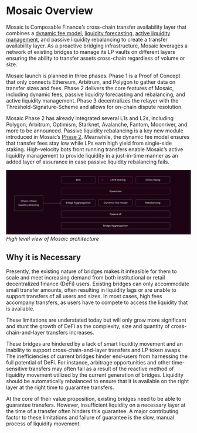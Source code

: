 # Mosaic Overview

Mosaic is Composable Finance’s cross-chain transfer availability layer that combines a [dynamic fee model](https://medium.com/composable-finance/the-dynamic-fee-model-powering-mosaics-transfer-availability-layer-f91011309592), [liquidity forecasting](https://medium.com/composable-finance/liquidity-forecasting-in-mosaic-part-iv-machine-learning-based-methods-17e8f2e5de14), [active liquidity management](https://composablefi.medium.com/understanding-mosaics-active-management-e1894fc90a00), and passive liquidity rebalancing to create a transfer availability layer. As a proactive bridging infrastructure, Mosaic leverages a network of existing bridges to manage its LP vaults on different layers ensuring the ability to transfer assets cross-chain regardless of volume or size.

Mosaic launch is planned in three phases. Phase 1 is a Proof of Concept that only connects Ethereum, Arbitrum, and Polygon to gather data on transfer sizes and fees. Phase 2 delivers the core features of Mosaic, including dynamic fees, passive liquidity forecasting and rebalancing, and active liquidity management. Phase 3 decentralizes the relayer with the Threshold-Signature-Scheme and allows for on-chain dispute resolution. 

Mosaic Phase 2 has already integrated several L1s and L2s, including Polygon, Arbitrum, Optimism, Starknet, Avalanche, Fantom, Moonriver, and more to be announced. Passive liquidity rebalancing is a key new module introduced in Mosaic’s [Phase 2](https://medium.com/composable-finance/introducing-mosaic-phase-2-10d1bfe5f6f8). Meanwhile, the dynamic fee model ensures that transfer fees stay low while LPs earn high yield from single-side staking. High-velocity bots front running transfers enable Mosaic’s active liquidity management to provide liquidity in a just-in-time manner as an added layer of assurance in case passive liquidity rebalancing fails.


![mosaic_architecture](./mosaic-architecture.png)
*High level view of Mosaic architecture*


## Why it is Necessary

Presently, the existing nature of bridges makes it infeasible for them to scale and meet increasing demand from both institutional or retail decentralized finance (DeFi) users. Existing bridges can only accommodate small transfer amounts, often resulting in liquidity lags or are unable to support transfers of all users and sizes. In most cases, high fees accompany transfers, as users have to compete to access the liquidity that is available. 

These limitations are understated today but will only grow more significant and stunt the growth of DeFi as the complexity, size and quantity of cross-chain-and-layer transfers increases.

These bridges are hindered by a lack of smart liquidity movement and an inability to support cross-chain-and-layer transfers and LP token swaps. The inefficiencies of current bridges hinder end-users from harnessing the full potential of DeFi. For instance, arbitrage opportunities and other time-sensitive transfers may often fail as a result of the reactive method of liquidity movement utilized by the current generation of bridges. Liquidity should be automatically rebalanced to ensure that it is available on the right layer at the right time to guarantee transfers.

At the core of their value proposition, existing bridges need to be able to guarantee transfers. However, insufficient liquidity on a necessary layer at the time of a transfer often hinders this guarantee. A major contributing factor to these limitations and failure of guarantee is the slow, manual process of liquidity movement.
